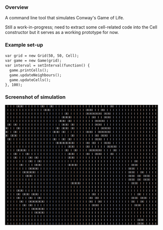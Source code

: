 ### Overview
A command line tool that simulates Conway's Game of Life.

Still a work-in-progress; need to extract some cell-related code into the Cell constructor but it serves as a working prototype for now.

### Example set-up
```
var grid = new Grid(50, 50, Cell);
var game = new Game(grid);
var interval = setInterval(function() {
  game.printCells();
  game.updateNeighbours();
  game.updateCells();
}, 100);
```

### Screenshot of simulation
![Screenshot](/public/images/screenshot.png)
